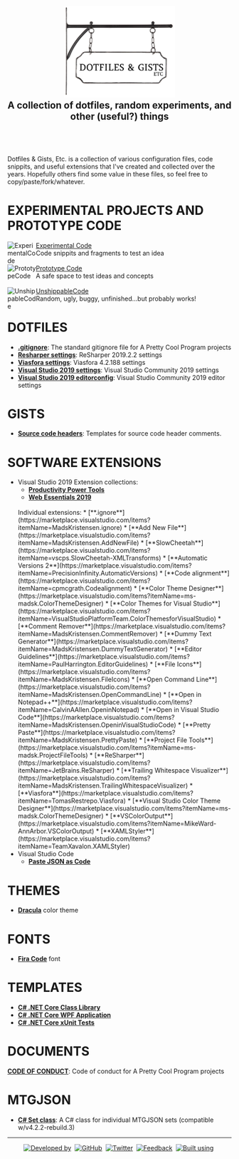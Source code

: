 <!-- GRU-Readme-For-Projects v3.1.0.191003 (https://github.com/APrettyCoolProgram/GRU-Readme) -------------------------
     GRU-README-For-Projects is customizable README.md template written in GitHub-flavored Markdown and HTML, intended
     for use with GitHub repositories that contain references to other repositories, rather than being a code
     repository itself. The source contains an abundance of comments walking you through how to use each component.
---------------------------------------------------------------------------------------------------------------------->

<h2 align="center">
  <img src="https://github.com/APrettyCoolProgram/DotfilesAndGistsEtc/blob/master/reporesources/image/dotfilesAndGistsEtcLogo-large.png" alt="Repository logo" width="250"><br>
  A collection of dotfiles, random experiments, and other (useful?) things<br>
  <br>
</h2>
<br>

Dotfiles & Gists, Etc. is a collection of various configuration files, code snippits, and useful extensions that I've created and collected over the years. Hopefully others find some value in these files, so feel free to copy/paste/fork/whatever.

# EXPERIMENTAL PROJECTS AND PROTOTYPE CODE

<div>
  <a href="https://github.com/APrettyCoolProgram/ExperimentalCode">
    <img src="https://github.com/APrettyCoolProgram/ExperimentalCode/blob/master/reporesources/image/experimentalCodeLogo-small.png" align="left" title="ExperimentalCode" width="64">
  </a>
  <a href="https://github.com/APrettyCoolProgram/ExperimentalCode">Experimental Code</a>
  <br>
  Code snippits and fragments to test an idea
</div>
<br>
<div>
  <a href="https://github.com/APrettyCoolProgram/PrototypeCode">
    <img src="https://github.com/APrettyCoolProgram/PrototypeCode/blob/master/reporesources/image/prototypeCodeLogo-small.png" align="left" title="PrototypeCode" width="64">
  </a>
  <a href="https://github.com/APrettyCoolProgram/PrototypeCode">Prototype Code</a>
  <br>
  A safe space to test ideas and concepts
</div>
<br>
<div>
  <a href="https://github.com/APrettyCoolProgram/UnshippableCode">
    <img src="https://github.com/APrettyCoolProgram/UnshippableCode/blob/master/reporesources/image/unshippableCodeLogo-small.png" align="left" title="UnshippableCode" width="64">
  </a>
  <a href="https://github.com/APrettyCoolProgram/UnshippableCode">UnshippableCode</a>
  <br>
  Random, ugly, buggy, unfinished...but probably works!
</div>

# DOTFILES
* [**.gitignore**](https://github.com/APrettyCoolProgram/dotfiles-gists-etc/blob/master/.gitignore): The standard gitignore file for A Pretty Cool Program projects
* [**Resharper settings**](https://github.com/APrettyCoolProgram/DotfilesAndGistsEtc/blob/master/dotfiles/resharper.DotSettings): ReSharper 2019.2.2 settings
* [**Viasfora settings**](https://github.com/APrettyCoolProgram/DotfilesAndGistsEtc/blob/master/dotfiles/viasfora.xml): Viasfora 4.2.188 settings
* [**Visual Studio 2019 settings**](https://github.com/APrettyCoolProgram/DotfilesAndGistsEtc/blob/master/dotfiles/visual-studio-2019.vssettings): Visual Studio Community 2019 settings
* [**Visual Studio 2019 editorconfig**](https://github.com/APrettyCoolProgram/DotfilesAndGistsEtc/blob/master/dotfiles/visual-studio-2019.editorconfig): Visual Studio Community 2019 editor settings

# GISTS
* [**Source code headers**](https://gist.github.com/APrettyCoolProgram/7df746be2a69552e0772a78749678856): Templates for source code header comments.

# SOFTWARE EXTENSIONS
* Visual Studio 2019
  Extension collections:
  * [**Productivity Power Tools**](https://marketplace.visualstudio.com/items?itemName=VisualStudioPlatformTeam.ProductivityPowerPack2017)
  * [**Web Essentials 2019**](https://marketplace.visualstudio.com/items?itemName=MadsKristensen.WebEssentials2019&ssr=false)
  <br>
  Individual extensions:
  * [**.ignore**](https://marketplace.visualstudio.com/items?itemName=MadsKristensen.ignore)
  * [**Add New File**](https://marketplace.visualstudio.com/items?itemName=MadsKristensen.AddNewFile)
  * [**SlowCheetah**](https://marketplace.visualstudio.com/items?itemName=vscps.SlowCheetah-XMLTransforms)
  * [**Automatic Versions 2**](https://marketplace.visualstudio.com/items?itemName=PrecisionInfinity.AutomaticVersions)
  * [**Code alignment**](https://marketplace.visualstudio.com/items?itemName=cpmcgrath.Codealignment)
  * [**Color Theme Designer**](https://marketplace.visualstudio.com/items?itemName=ms-madsk.ColorThemeDesigner)
  * [**Color Themes for Visual Studio**](https://marketplace.visualstudio.com/items?itemName=VisualStudioPlatformTeam.ColorThemesforVisualStudio)
  * [**Comment Remover**](https://marketplace.visualstudio.com/items?itemName=MadsKristensen.CommentRemover)
  * [**Dummy Text Generator**](https://marketplace.visualstudio.com/items?itemName=MadsKristensen.DummyTextGenerator)
  * [**Editor Guidelines**](https://marketplace.visualstudio.com/items?itemName=PaulHarrington.EditorGuidelines)
  * [**File Icons**](https://marketplace.visualstudio.com/items?itemName=MadsKristensen.FileIcons)
  * [**Open Command Line**](https://marketplace.visualstudio.com/items?itemName=MadsKristensen.OpenCommandLine)
  * [**Open in Notepad++**](https://marketplace.visualstudio.com/items?itemName=CalvinAAllen.OpeninNotepad)
  * [**Open in Visual Studio Code**](https://marketplace.visualstudio.com/items?itemName=MadsKristensen.OpeninVisualStudioCode)
  * [**Pretty Paste**](https://marketplace.visualstudio.com/items?itemName=MadsKristensen.PrettyPaste)
  * [**Project File Tools**](https://marketplace.visualstudio.com/items?itemName=ms-madsk.ProjectFileTools)
  * [**ReSharper**](https://marketplace.visualstudio.com/items?itemName=JetBrains.ReSharper)
  * [**Trailing Whitespace Visualizer**](https://marketplace.visualstudio.com/items?itemName=MadsKristensen.TrailingWhitespaceVisualizer)
  * [**Viasfora**](https://marketplace.visualstudio.com/items?itemName=TomasRestrepo.Viasfora)
  * [**Visual Studio Color Theme Designer**](https://marketplace.visualstudio.com/items?itemName=ms-madsk.ColorThemeDesigner)
  * [**VSColorOutput**](https://marketplace.visualstudio.com/items?itemName=MikeWard-AnnArbor.VSColorOutput)
  * [**XAMLStyler**](https://marketplace.visualstudio.com/items?itemName=TeamXavalon.XAMLStyler)
* Visual Studio Code
  * [**Paste JSON as Code**](https://marketplace.visualstudio.com/items?itemName=quicktype.quicktype&ssr=false#overview)

# THEMES
* [**Dracula**](https://draculatheme.com/) color theme

# FONTS
* [**Fira Code**](https://github.com/tonsky/FiraCode) font

# TEMPLATES
* [**C# .NET Core Class Library**](https://github.com/APrettyCoolProgram/DotfilesAndGistsEtc/tree/master/project%20templates/Visual%20Studio/CSharp_NETCore_ClassLibrary_Template/src)
* [**C# .NET Core WPF Application**](https://github.com/APrettyCoolProgram/DotfilesAndGistsEtc/tree/master/project%20templates/Visual%20Studio/CSharp_NETCore_WPF_Template/src)
* [**C# .NET Core xUnit Tests**](https://github.com/APrettyCoolProgram/DotfilesAndGistsEtc/tree/master/project%20templates/Visual%20Studio/CSharp_NETCore_xUnit_Template/src)

# DOCUMENTS
[**CODE OF CONDUCT**](https://github.com/APrettyCoolProgram/DotfilesAndGistsEtc/blob/master/doc/CODE_OF_CONDUCT.md): Code of conduct for A Pretty Cool Program projects

# MTGJSON
* [**C# Set class**](https://github.com/APrettyCoolProgram/DotfilesAndGistsEtc/blob/master/etc/mtgjson/MTGJSON_set.cs): A C# class for individual MTGJSON sets (compatible w/v4.2.2-rebuild.3)

***
<div align="center">

  [![Developed by](https://img.shields.io/badge/developed%20by-A%20Pretty%20Cool%20Program-17806D.svg)](https://aprettycoolprogram.com)&nbsp;
  [![GitHub](https://img.shields.io/github/followers/aprettycoolprogram.svg?label=GitHub&style=social)](https://github.com/APrettyCoolProgram)&nbsp;
  [![Twitter](https://img.shields.io/twitter/follow/aprettycoolprog.svg?label=Twitter&style=social)](https://twitter.com/aprettycoolprog)&nbsp;
  [![Feedback](https://img.shields.io/badge/contact-info@aprettycoolprogram.com-17806D.svg)](mailto:feedback@aprettycoolprogram.com)&nbsp;
  [![Built using](https://img.shields.io/badge/README%20built%20using-GRU%20README-17806D.svg)](https://github.com/APrettyCoolProgram/GRU--Readme)&nbsp;

</div>
